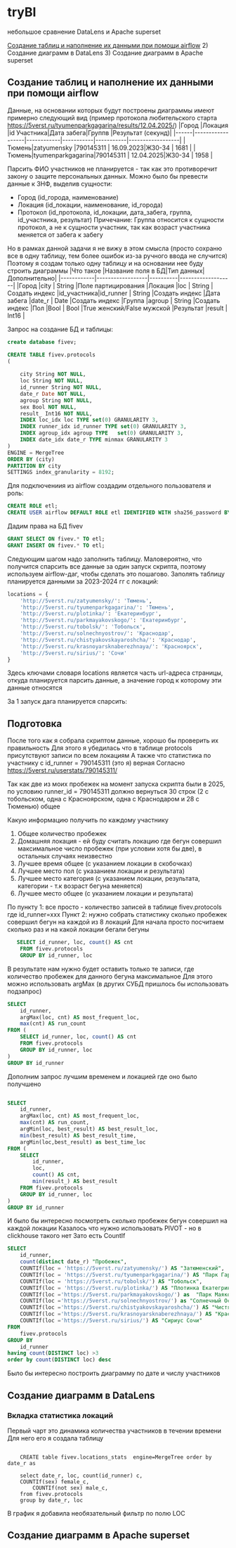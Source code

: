 # tryBI
небольшое сравнение DataLens и Apache superset

[Создание таблиц и наполнение их данными при помощи airflow](#first)
2) Создание диаграмм в DataLens
3) Создание диаграмм в Apache superset

## <a id="first">Создание таблиц и наполнение их данными при помощи airflow</a>
Данные, на основании которых будут построены диаграммы имеют примерно следующий вид (пример протокола любительского старта https://5verst.ru/tyumenparkgagarina/results/12.04.2025/)
|Город |Локация           |id Участника|Дата забега|Группв     |Результат (секунд)|
|------|------------------|------------|-----------|-----------|------------------|
|Тюмень|zatyumensky       |790145311   | 16.09.2023|Ж30-34     | 1681             |
|Тюмень|tyumenparkgagarina|790145311   | 12.04.2025|Ж30-34     | 1958             |

Парсить ФИО участников не планируется - так как это противоречит закону о защите персональных данных.
Можно было бы превести данные к 3НФ, выделив сущности:
* Город (id_города, наименование)
* Локация (id_локации, наименование, id_города)
* Протокол (id_протокола, id_локации, дата_забега, группа, id_участника, результат)
Причечание: Группа относится к сущности протокол, а не к сущности участник, так как возраст участника меняется от забега к забегу

Но в рамках данной задачи я не вижу в этом смысла (просто сохраню все в одну таблицу, тем более ошибок из-за ручного ввода не случится)
Поэтому я создам только одну таблицу и на основании нее буду строить диаграммы
|Что такое   |Название поля в БД|Тип данных|Дополнительно|
|------------|------------------|----------|-------------------|
|Город       |city              | String   |Поле партицирования
|Локация     |loc               | String   |Создать индекс
|id_участника|id_runner         | String   |Создать индекс
|Дата забега |date_r            | Date     |Создать индекс
|Группа      |agroup            | String   |Создать индекс
|Пол         |Bool              | Bool     |True женский/False мужской
|Результат   |result            | Int16    |

Запрос на создание  БД и таблицы:
```sql
create database fivev;

CREATE TABLE fivev.protocols
(
   
    city String NOT NULL,
    loc String NOT NULL,
    id_runner String NOT NULL,
    date_r Date NOT NULL,
    agroup String NOT NULL,
    sex Bool NOT NULL,
    result_ Int16 NOT NULL,
    INDEX loc_idx loc TYPE set(0) GRANULARITY 3,
    INDEX runner_idx id_runner TYPE set(0) GRANULARITY 3,
    INDEX agroup_idx agroup TYPE   set(0) GRANULARITY 3,
    INDEX date_idx date_r TYPE minmax GRANULARITY 3
)
ENGINE = MergeTree
ORDER BY (city)
PARTITION BY city
SETTINGS index_granularity = 8192;
```
Для подключениия из airflow создадим отдельного пользователя и роль:
```sql
CREATE ROLE etl;
CREATE USER airflow DEFAULT ROLE etl IDENTIFIED WITH sha256_password BY 'airflow';
```
Дадим права на БД fivev
```sql
GRANT SELECT ON fivev.* TO etl; 
GRANT INSERT ON fivev.* TO etl; 
```
Следующим шагом надо заполнить таблицу. 
Маловероятно, что получится спарсить все данные за один запуск скрипта, поэтому используем airflow-даг, чтобы сделать это пошагово.
Заполять таблицу планируется данными за 2023-2024 гг c локаций:
```python
locations = {
    'http://5verst.ru/zatyumensky/': 'Тюмень',
    'http://5verst.ru/tyumenparkgagarina/': 'Тюмень',
    'http://5verst.ru/plotinka/': 'Екатеринбург',
    'http://5verst.ru/parkmayakovskogo/': 'Екатеринбург',
    'http://5verst.ru/tobolsk/': 'Тобольск',
    'http://5verst.ru/solnechnyostrov/': 'Краснодар',
    'http://5verst.ru/chistyakovskayaroshcha/': 'Краснодар',
    'http://5verst.ru/krasnoyarsknaberezhnaya/': 'Красноярск',
    'http://5verst.ru/sirius/': 'Сочи'
}
```
Здесь ключами словаря locations является часть url-адреса страницы, откуда планируется парсить данные, а значение город к которому эти данные относятся

За 1 запуск дага планируется спарсить:

## Подготовка
После того как я собрала скриптом данные, хорошо бы проверить их правильность
Для этого я убедилась что в таблице protocols присутствуют записи по всем локациям
А также что статистика по участнику с id_runner = 790145311  (это я) верная 
Согласно https://5verst.ru/userstats/790145311/ 


Так как две из моих пробежек на момент запуска скрипта были в 2025, по условию runner_id = 790145311
должно вернуться 30 строк (2 с тобольском, одна с Красноярском, одна с Краснодаром и 28 с Тюменью)
общее 

Какую информацию получить по каждому участнику
1) Общее количество пробежек 
2) Домашняя локация - ей буду считать локацию где бегун совершил максимальное число пробежек (при условии хотя бы две), в остальных случаях неизвестно
3) Лучшее время общее (с указанием локации в скобочках)
4) Лучшее место пол (с указанием локации и результата)
5) Лучшее место категория (с указанием локации, результата, категории - т.к возраст бегуна меняется)
6) Лучшее место общее (с указанием локации и результата)



По пункту 1: все просто - количество записей в таблице fivev.protocols где id_runner=xxx 
Пункт 2: нужно собрать статистику сколько пробежек совершил бегун на каждой из 8 локаций 
Для начала просто посчитаем сколько раз и на какой локации бегали бегуны
```SQL
   SELECT id_runner, loc, count() AS cnt
    FROM fivev.protocols
    GROUP BY id_runner, loc
```
В результате нам нужно будет оставить только те записи, где количество пробежек для данного бегуна максимальное
Для этого можно использовать argMax (в других СУБД пришлось бы использовать подзапрос)
```SQL
SELECT 
    id_runner,
    argMax(loc, cnt) AS most_frequent_loc,
    max(cnt) AS run_count
FROM (
    SELECT id_runner, loc, count() AS cnt
    FROM fivev.protocols
    GROUP BY id_runner, loc
)
GROUP BY id_runner
```
Дополним запрос лучшим временем и локацией где оно было получшено
```sql

SELECT 
    id_runner,
    argMax(loc, cnt) AS most_frequent_loc,
    max(cnt) AS run_count,
    argMin(loc, best_result) AS best_result_loc,
    min(best_result) AS best_result_time,
    argMin(loc,best_result) as best_time_loc
FROM (
    SELECT 
        id_runner, 
        loc, 
        count() AS cnt, 
        min(result_) AS best_result
    FROM fivev.protocols
    GROUP BY id_runner, loc
)
GROUP BY id_runner
```

И было бы интересно посмотреть сколько пробежек бегун совершил на каждой локации
Казалось что нужно использовать PIVOT - но в clickhouse такого нет 
Зато есть  CountIf 

```sql
SELECT 
    id_runner,
    count(distinct date_r) "Пробежек",
    COUNTIf(loc = 'https://5verst.ru/zatyumensky/') AS "Затюменский",
    COUNTIf(loc = 'https://5verst.ru/tyumenparkgagarina/') AS "Парк Гарина Тюмень",
    COUNTIf(loc = 'https://5verst.ru/tobolsk/') AS "Тобольск",
    COUNTIf(loc = 'https://5verst.ru/plotinka/') AS "Плотинка Екатегринбург",
    COUNTIf(loc ='https://5verst.ru/parkmayakovskogo/') as  "Парк Маяковского Екатеринбург",
    COUNTIf(loc ='https://5verst.ru/solnechnyostrov/') as "Солнечный Остров Краснодар",
    COUNTIf(loc ='https://5verst.ru/chistyakovskayaroshcha/') AS "Чистяковская роща Краснодар",
    COUNTIf(loc ='https://5verst.ru/krasnoyarsknaberezhnaya/') AS "Красноярск Набережная",
    COUNTIf(loc ='https://5verst.ru/sirius/') AS "Сириус Сочи"
FROM 
    fivev.protocols
GROUP BY 
    id_runner
having count(DISTINCT loc) >3
order by count(DISTINCT loc) desc
```

Было бы интересно построить диаграмму по дате и числу участников



## Создание диаграмм в DataLens 
### Вкладка статистика локаций
Первый чарт это динамика количества участников в течении времени
Для него его я создала таблицу
```
	
	CREATE table fivev.locations_stats  engine=MergeTree order by date_r as 
	
	select date_r, loc, count(id_runner) c,
	COUNTIf(sex) female_c,
		COUNTIf(not sex) male_c,
	from fivev.protocols
	group by date_r, loc
```
В график я добавила необязательный фильтр по полю LOC

## Создание диаграмм в  Apache superset
